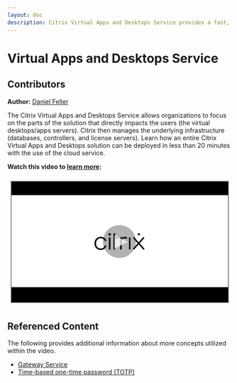 ```yaml
---
layout: doc
description: Citrix Virtual Apps and Desktops Service provides a fast, low-impact deployment option for on-premises/cloud-hosted, Windows/Linux, desktops/apps.
---
```

# Virtual Apps and Desktops Service

## Contributors

**Author:** [Daniel Feller](https://twitter.com/djfeller)

The Citrix Virtual Apps and Desktops Service allows organizations to focus on the parts of the solution that directly impacts the users (the virtual desktops/apps servers). Citrix then manages the underlying infrastructure (databases, controllers, and license servers). Learn how an entire Citrix Virtual Apps and Desktops solution can be deployed in less than 20 minutes with the use of the cloud service.

**Watch this video to [learn more](https://www.youtube.com/watch?v=id6FbiLktco):**

[![Citrix Virtual Apps and Desktops Service - Tech Insight](/en-us/tech-zone/learn/media/shared_video-placeholder.png)](https://www.youtube.com/watch?v=id6FbiLktco)

## Referenced Content

The following provides additional information about more concepts utilized within the video.

*  [Gateway Service](/en-us/tech-zone/learn/tech-briefs/gateway-hdxproxy.html)
*  [Time-based one-time password (TOTP)](/en-us/tech-zone/learn/tech-insights/authentication-totp.html)
